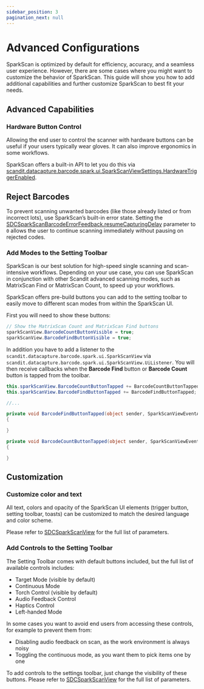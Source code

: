 ```yaml
---
sidebar_position: 3
pagination_next: null
---
```


# Advanced Configurations

SparkScan is optimized by default for efficiency, accuracy, and a seamless user experience. However, there are some cases where you might want to customize the behavior of SparkScan. This guide will show you how to add additional capabilities and further customize SparkScan to best fit your needs.

## Advanced Capabilities

### Hardware Button Control

Allowing the end user to control the scanner with hardware buttons can be useful if your users typically wear gloves. It can also improve ergonomics in some workflows.

SparkScan offers a built-in API to let you do this via [scandit.datacapture.barcode.spark.ui.SparkScanViewSettings.HardwareTriggerEnabled](https://docs.scandit.com/data-capture-sdk/xamarin.forms/barcode-capture/api/ui/spark-scan-view-settings.html#property-scandit.datacapture.barcode.spark.ui.SparkScanViewSettings.HardwareTriggerEnabled).

<!--
### Trigger Error State

You may want to introduce logic in your app to show an error message when scanning specific barcodes (e.g. barcodes already added to the list, barcodes from the wrong lot etc.). SparkScan offers a built-in error state you can easily set to trigger an error feedback prompt to the user.

You can customize:

* The text message.
* The timeout of the error message. The scanner will be paused for the specified amount of time, but the user can quickly restart the scanning process by tapping the trigger button.
* The color of the flashing screen upon scan. You can enable or disable the visual feedback via `scandit.datacapture.barcode.spark.ui.SparkScanViewSettings.VisualFeedbackEnabled` and control the color via `scandit.datacapture.barcode.spark.ui.SparkScanViewFeedback`.
* The color of the highlight for the scanned barcode.
* The feedback (sound, vibration).

To emit an error, you have to implement a [SDCSparkScanFeedbackDelegate](https://docs.scandit.com/data-capture-sdk/xamarin.forms/barcode-capture/api/spark-scan-feedback-delegate.html#interface-scandit.datacapture.barcode.spark.feedback.ISparkScanFeedbackDelegate) and set it to the [SparkScanView](https://docs.scandit.com/data-capture-sdk/xamarin.forms/barcode-capture/api/ui/spark-scan-view.html#property-scandit.datacapture.barcode.spark.ui.SparkScanView.FeedbackDelegate):

```csharp

```

In the [SDCSparkScanFeedbackDelegate.feedbackForBarcode](https://docs.scandit.com/data-capture-sdk/xamarin.forms/barcode-capture/api/spark-scan-feedback-delegate.html#method-scandit.datacapture.barcode.spark.feedback.ISparkScanFeedbackDelegate.GetFeedbackForBarcode) you can then return an error or a success feedback:

```csharp
const sparkScanFeedbackDelegate = {
      feedbackForBarcode: (barcode: Barcode) => {
          if (isValidBarcode(barcode)) {
              return new SparkScanBarcodeSuccessFeedback();
          } else {
              return new SparkScanBarcodeErrorFeedback(
                  'This code should not have been scanned',
                  60 * 1000,
                  Color.fromHex('#FF0000'),
                  new Brush(Color.fromHex('#FF0000'), Color.fromHex('#FF0000'), 1),
              );
          }
      },
};
```

:::note
You can have different error states triggered by different logic conditions. For example you can trigger an error state when a wrong barcode is scanned, and another one when a duplicate barcode is scanned. These errors can show different colors and have different timeouts.
:::

A high timeout (e.g. `10`+ seconds) typically requires the users to interact with the UI to start scanning again. This is a good choice when you want to interrupt the scanning workflow, for example when a wrong barcode is scanned and some actions need to be performed.

A small timeout could allow the user to scan again without having to interact with the app, just momentarily pausing the workflow to acknowledge that a “special” barcode has been scanned. If timeout is set to 0 workflow is not paused at all.
-->

## Reject Barcodes

To prevent scanning unwanted barcodes (like those already listed or from incorrect lots), use SparkScan’s built-in error state. Setting the [SDCSparkScanBarcodeErrorFeedback.resumeCapturingDelay](https://docs.scandit.com/data-capture-sdk/xamarin.forms/barcode-capture/api/ui/spark-scan-barcode-feedback.html#property-scandit.datacapture.barcode.spark.feedback.Error.ResumeCapturingDelay) parameter to `0` allows the user to continue scanning immediately without pausing on rejected codes.

### Add Modes to the Setting Toolbar

SparkScan is our best solution for high-speed single scanning and scan-intensive workflows. Depending on your use case, you can use SparkScan in conjunction with other Scandit advanced scanning modes, such as MatrixScan Find or MatrixScan Count, to speed up your workflows.

SparkScan offers pre-build buttons you can add to the setting toolbar to easily move to different scan modes from within the SparkScan UI.

First you will need to show these buttons:

```csharp
// Show the MatrixScan Count and MatrixScan Find buttons
sparkScanView.BarcodeCountButtonVisible = true;
sparkScanView.BarcodeFindButtonVisible = true;
```

<!--
![SparkScan Setting Toolbar](/img/sparkscan/toolbar-advanced.png)
-->

In addition you have to add a listener to the `scandit.datacapture.barcode.spark.ui.SparkScanView` via `scandit.datacapture.barcode.spark.ui.SparkScanView.UiListener`. You will then receive callbacks when the **Barcode Find** button or **Barcode Count** button is tapped from the toolbar.

```csharp
this.sparkScanView.BarcodeCountButtonTapped += BarcodeCountButtonTapped;
this.sparkScanView.BarcodeFindButtonTapped += BarcodeFindButtonTapped;

//...

private void BarcodeFindButtonTapped(object sender, SparkScanViewEventArgs e)
{

}

private void BarcodeCountButtonTapped(object sender, SparkScanViewEventArgs e)
{

}
```

## Customization

### Customize color and text

All text, colors and opacity of the SparkScan UI elements (trigger button, setting toolbar, toasts) can be customized to match the desired language and color scheme.

Please refer to [SDCSparkScanView](https://docs.scandit.com/data-capture-sdk/xamarin.forms/barcode-capture/api/ui/spark-scan-view.html#class-scandit.datacapture.barcode.spark.ui.SparkScanView) for the full list of parameters.

### Add Controls to the Setting Toolbar

The Setting Toolbar comes with default buttons included, but the full list of available controls includes:

* Target Mode (visible by default)
* Continuous Mode
* Torch Control (visible by default)
* Audio Feedback Control
* Haptics Control
* Left-handed Mode

In some cases you want to avoid end users from accessing these controls, for example to prevent them from:

* Disabling audio feedback on scan, as the work environment is always noisy
* Toggling the continuous mode, as you want them to pick items one by one

To add controls to the settings toolbar, just change the visibility of these buttons. Please refer to [SDCSparkScanView](https://docs.scandit.com/data-capture-sdk/xamarin.forms/barcode-capture/api/ui/spark-scan-view.html#class-scandit.datacapture.barcode.spark.ui.SparkScanView) for the full list of parameters.